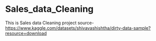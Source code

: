 # Sales_data_Cleaning
This is Sales data Cleaning project source-https://www.kaggle.com/datasets/shivavashishtha/dirty-data-sample?resource=download
